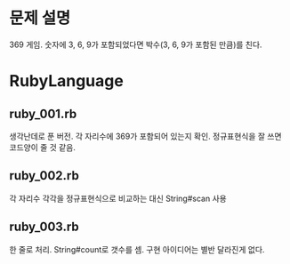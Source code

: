 # 문제 설명
369 게임. 숫자에 3, 6, 9가 포함되었다면 박수(3, 6, 9가 포함된 만큼)를 친다.

# RubyLanguage
## ruby_001.rb
생각난데로 푼 버전. 각 자리수에 369가 포함되어 있는지 확인. 정규표현식을 잘 쓰면 코드양이 줄 것 같음.
## ruby_002.rb
각 자리수 각각을 정규표현식으로 비교하는 대신 String#scan 사용
## ruby_003.rb
한 줄로 처리. String#count로 갯수를 셈. 구현 아이디어는 별반 달라진게 없다.